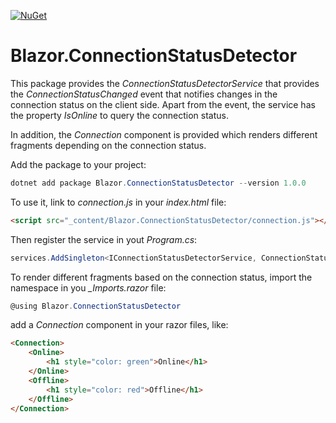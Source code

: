 [![NuGet](https://img.shields.io/nuget/v/Blazor.ConnectionStatusDetector?style=flat)](https://www.nuget.org/packages/Blazor.ConnectionStatusDetector/)
# Blazor.ConnectionStatusDetector

This package provides the *ConnectionStatusDetectorService* that provides the *ConnectionStatusChanged* event that notifies changes in the connection status on the client side.
Apart from the event, the service has the property *IsOnline* to query the connection status.

In addition, the *Connection* component is provided which renders different fragments depending on the connection status.

Add the package to your project:

```powershell
dotnet add package Blazor.ConnectionStatusDetector --version 1.0.0
```

To use it, link to *connection.js* in your *index.html* file:

```html
<script src="_content/Blazor.ConnectionStatusDetector/connection.js"></script>
```

Then register the service in yout *Program.cs*:

```cs
services.AddSingleton<IConnectionStatusDetectorService, ConnectionStatusDetectorService>();
```

To render different fragments based on the connection status, import the namespace in you *__Imports.razor_* file: 

```csharp
@using Blazor.ConnectionStatusDetector
```

 add a *Connection* component in your razor files, like:

```html
<Connection>
    <Online>
        <h1 style="color: green">Online</h1>
    </Online>
    <Offline>
        <h1 style="color: red">Offline</h1>
    </Offline>
</Connection>
```
